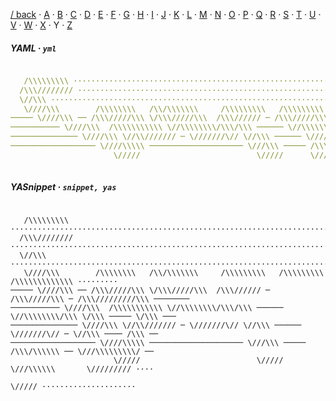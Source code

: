 [/ back](../) · [A](../A) · [B](../B) · [C](../C) · [D](../D) · [E](../E) · [F](../F) · [G](../G) · [H](../H) · [I](../I) · [J](../J) · [K](../K) · [L](../L) · [M](../M) · [N](../N) · [O](../O) · [P](../P) · [Q](../Q) · [R](../R) · [S](../S) · [T](../T) · [U](../U) · [V](../V) · [W](../W) · [X](../X) ·  Y  · [Z](../Z)

##### YAML · `yml`
```yml

   /\\\\\\\\\ ·····················································································
  /\\\//////// ····················································································
  \//\\\ ··························································································
   \////\\\        /\\\\\\\\   /\\/\\\\\\\     /\\\\\\\\\   /\\\\\\\\\     /\\\\\\\\\\\\\ ·········
───── \////\\\ ── /\\\/////\\\ \/\\\/////\\\  /\\\////// ─ /\\\/////\\\ ─ /\\\/////////\\\ ────────
─────────── \////\\\  /\\\\\\\\\\\ \//\\\\\\\\/\\\/\\\ ────── \//\\\\\\\\/\\\ \/\\\ ───── \/\\\ ───
─────────────── \////\\\ \//\\/////// ─ \///////\// \//\\\ ────── \///////\// ─ \//\\\ ──── /\\\ ──
─────────────────── \////\\\\\ ───────────────────── \///\\\ ───── /\\\/\\\\\\ ── \///\\\\\\\\\/ ──
                       \/////                          \/////      \///\\\\\\       \///////// ····
                                                                       \///// ·····················

```

##### YASnippet · `snippet, yas`
```snippet

   /\\\\\\\\\ ·····················································································
  /\\\//////// ····················································································
  \//\\\ ··························································································
   \////\\\        /\\\\\\\\   /\\/\\\\\\\     /\\\\\\\\\   /\\\\\\\\\     /\\\\\\\\\\\\\ ·········
───── \////\\\ ── /\\\/////\\\ \/\\\/////\\\  /\\\////// ─ /\\\/////\\\ ─ /\\\/////////\\\ ────────
─────────── \////\\\  /\\\\\\\\\\\ \//\\\\\\\\/\\\/\\\ ────── \//\\\\\\\\/\\\ \/\\\ ───── \/\\\ ───
─────────────── \////\\\ \//\\/////// ─ \///////\// \//\\\ ────── \///////\// ─ \//\\\ ──── /\\\ ──
─────────────────── \////\\\\\ ───────────────────── \///\\\ ───── /\\\/\\\\\\ ── \///\\\\\\\\\/ ──
                       \/////                          \/////      \///\\\\\\       \///////// ····
                                                                       \///// ·····················

```

